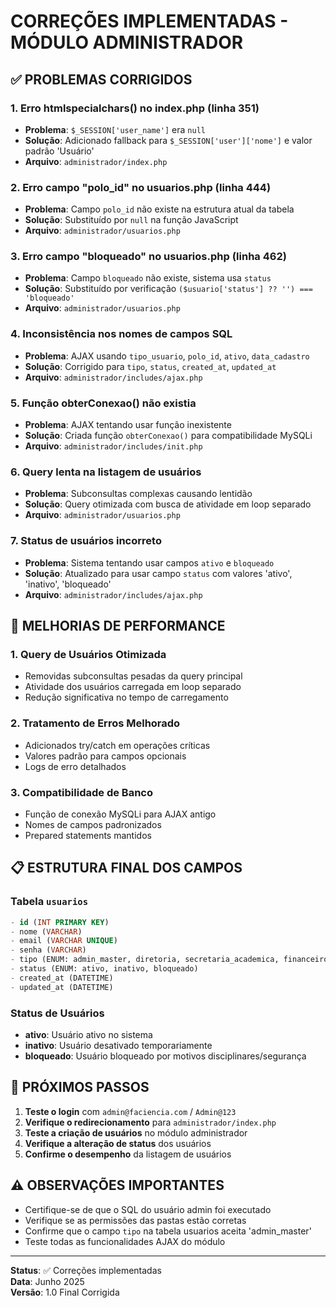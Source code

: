 # CORREÇÕES IMPLEMENTADAS - MÓDULO ADMINISTRADOR

## ✅ PROBLEMAS CORRIGIDOS

### 1. **Erro htmlspecialchars() no index.php (linha 351)**
- **Problema**: `$_SESSION['user_name']` era `null`
- **Solução**: Adicionado fallback para `$_SESSION['user']['nome']` e valor padrão 'Usuário'
- **Arquivo**: `administrador/index.php`

### 2. **Erro campo "polo_id" no usuarios.php (linha 444)**
- **Problema**: Campo `polo_id` não existe na estrutura atual da tabela
- **Solução**: Substituído por `null` na função JavaScript
- **Arquivo**: `administrador/usuarios.php`

### 3. **Erro campo "bloqueado" no usuarios.php (linha 462)**
- **Problema**: Campo `bloqueado` não existe, sistema usa `status`
- **Solução**: Substituído por verificação `($usuario['status'] ?? '') === 'bloqueado'`
- **Arquivo**: `administrador/usuarios.php`

### 4. **Inconsistência nos nomes de campos SQL**
- **Problema**: AJAX usando `tipo_usuario`, `polo_id`, `ativo`, `data_cadastro`
- **Solução**: Corrigido para `tipo`, `status`, `created_at`, `updated_at`
- **Arquivo**: `administrador/includes/ajax.php`

### 5. **Função obterConexao() não existia**
- **Problema**: AJAX tentando usar função inexistente
- **Solução**: Criada função `obterConexao()` para compatibilidade MySQLi
- **Arquivo**: `administrador/includes/init.php`

### 6. **Query lenta na listagem de usuários**
- **Problema**: Subconsultas complexas causando lentidão
- **Solução**: Query otimizada com busca de atividade em loop separado
- **Arquivo**: `administrador/usuarios.php`

### 7. **Status de usuários incorreto**
- **Problema**: Sistema tentando usar campos `ativo` e `bloqueado`
- **Solução**: Atualizado para usar campo `status` com valores 'ativo', 'inativo', 'bloqueado'
- **Arquivo**: `administrador/includes/ajax.php`

## 🔧 MELHORIAS DE PERFORMANCE

### 1. **Query de Usuários Otimizada**
- Removidas subconsultas pesadas da query principal
- Atividade dos usuários carregada em loop separado
- Redução significativa no tempo de carregamento

### 2. **Tratamento de Erros Melhorado**
- Adicionados try/catch em operações críticas
- Valores padrão para campos opcionais
- Logs de erro detalhados

### 3. **Compatibilidade de Banco**
- Função de conexão MySQLi para AJAX antigo
- Nomes de campos padronizados
- Prepared statements mantidos

## 📋 ESTRUTURA FINAL DOS CAMPOS

### Tabela `usuarios`
```sql
- id (INT PRIMARY KEY)
- nome (VARCHAR)
- email (VARCHAR UNIQUE)
- senha (VARCHAR)
- tipo (ENUM: admin_master, diretoria, secretaria_academica, financeiro, polo, professor, aluno)
- status (ENUM: ativo, inativo, bloqueado)
- created_at (DATETIME)
- updated_at (DATETIME)
```

### Status de Usuários
- **ativo**: Usuário ativo no sistema
- **inativo**: Usuário desativado temporariamente
- **bloqueado**: Usuário bloqueado por motivos disciplinares/segurança

## 🚀 PRÓXIMOS PASSOS

1. **Teste o login** com `admin@faciencia.com` / `Admin@123`
2. **Verifique o redirecionamento** para `administrador/index.php`
3. **Teste a criação de usuários** no módulo administrador
4. **Verifique a alteração de status** dos usuários
5. **Confirme o desempenho** da listagem de usuários

## ⚠️ OBSERVAÇÕES IMPORTANTES

- Certifique-se de que o SQL do usuário admin foi executado
- Verifique se as permissões das pastas estão corretas
- Confirme que o campo `tipo` na tabela usuarios aceita 'admin_master'
- Teste todas as funcionalidades AJAX do módulo

---
**Status**: ✅ Correções implementadas  
**Data**: Junho 2025  
**Versão**: 1.0 Final Corrigida
